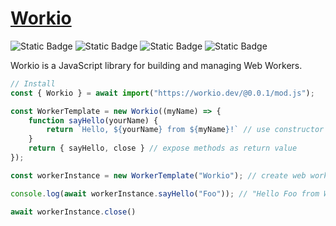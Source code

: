 # [Workio](https://workio.dev)
![Static Badge](https://img.shields.io/badge/V8-8.0-lightgreen?logo=v8)
![Static Badge](https://img.shields.io/badge/Firefox-114-lightgreen?logo=firefox)
![Static Badge](https://img.shields.io/badge/Safari-67-lightgreen?logo=safari)
![Static Badge](https://img.shields.io/badge/Deno-1.0-lightgreen?logo=deno)

Workio is a JavaScript library for building and managing Web Workers.

```javascript
// Install
const { Workio } = await import("https://workio.dev/@0.0.1/mod.js");

const WorkerTemplate = new Workio((myName) => {
    function sayHello(yourName) {
        return `Hello, ${yourName} from ${myName}!` // use constructor arguments
    }
    return { sayHello, close } // expose methods as return value
});

const workerInstance = new WorkerTemplate("Workio"); // create web worker

console.log(await workerInstance.sayHello("Foo")); // "Hello Foo from Workio!"

await workerInstance.close()
```